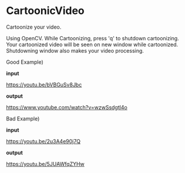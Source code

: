 # CartoonicVideo
Cartoonize your video.

Using OpenCV.
While Cartoonizing, press 'q' to shutdown cartoonizing.
Your cartoonized video will be seen on new window while cartoonized.
Shutdowning window also makes your video processing.


Good Example)

**input**

https://youtu.be/bVBGuSv8Jbc

**output**

https://www.youtube.com/watch?v=wzwSsdgtl4o

Bad Example)

**input**

https://youtu.be/2u3A4e90j7Q

**output**

https://youtu.be/5JUAWfqZYHw
